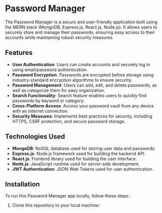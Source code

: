 # Password Manager

The Password Manager is a secure and user-friendly application built using the MERN stack (MongoDB, Express.js, React.js, Node.js). It allows users to securely store and manage their passwords, ensuring easy access to their accounts while maintaining robust security measures.

## Features

- **User Authentication**: Users can create accounts and securely log in using email/password authentication.
- **Password Encryption**: Passwords are encrypted before storage using industry-standard encryption algorithms to ensure security.
- **Password Management**: Users can add, edit, and delete passwords, as well as categorize them for easy organization.
- **Search Functionality**: Search feature enables users to quickly find passwords by keyword or category.
- **Cross-Platform Access**: Access your password vault from any device with an internet connection.
- **Security Measures**: Implements best practices for security, including HTTPS, CSRF protection, and secure password storage.

## Technologies Used

- **MongoDB**: NoSQL database used for storing user data and passwords.
- **Express.js**: Node.js framework used for building the backend API.
- **React.js**: Frontend library used for building the user interface.
- **Node.js**: JavaScript runtime used for server-side development.
- **JWT Authentication**: JSON Web Tokens used for user authentication.

## Installation

To run this Password Manager app locally, follow these steps:

1. Clone this repository to your local machine:



